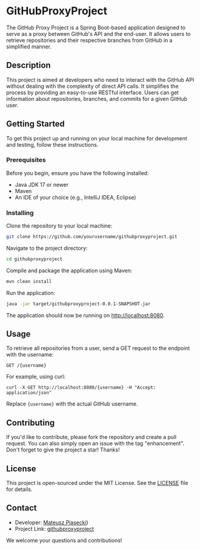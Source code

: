 # GitHubProxyProject

The GitHub Proxy Project is a Spring Boot-based application designed to serve as a proxy between GitHub's API and the end-user. It allows users to retrieve repositories and their respective branches from GitHub in a simplified manner.

## Description

This project is aimed at developers who need to interact with the GitHub API without dealing with the complexity of direct API calls. It simplifies the process by providing an easy-to-use RESTful interface. Users can get information about repositories, branches, and commits for a given GitHub user.

## Getting Started

To get this project up and running on your local machine for development and testing, follow these instructions.

### Prerequisites

Before you begin, ensure you have the following installed:
- Java JDK 17 or newer
- Maven
- An IDE of your choice (e.g., IntelliJ IDEA, Eclipse)

### Installing

Clone the repository to your local machine:

```bash
git clone https://github.com/yourusername/githubproxyproject.git
```

Navigate to the project directory:

```bash
cd githubproxyproject
```

Compile and package the application using Maven:

```bash
mvn clean install
```

Run the application:

```bash
java -jar target/githubproxyproject-0.0.1-SNAPSHOT.jar
```

The application should now be running on <http://localhost:8080>.

## Usage

To retrieve all repositories from a user, send a GET request to the endpoint with the username:

```
GET /{username}
```

For example, using curl:

```
curl -X GET http://localhost:8080/{username} -H "Accept: application/json"
```

Replace `{username}` with the actual GitHub username.

## Contributing

If you'd like to contribute, please fork the repository and create a pull request. You can also simply open an issue with the tag "enhancement".
Don't forget to give the project a star! Thanks!

## License

This project is open-sourced under the MIT License. See the [LICENSE](LICENSE.md) file for details.

## Contact

- Developer: [Mateusz Piasecki](https://github.com/matpia98))
- Project Link: [githubproxyproject](https://github.com/matpia98/githubproxyproject)

We welcome your questions and contributions!
